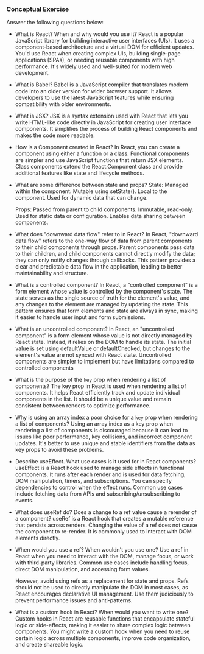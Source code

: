 ### Conceptual Exercise

Answer the following questions below:

- What is React? When and why would you use it?
    React is a popular JavaScript library for building interactive user interfaces (UIs). It uses a component-based architecture and a virtual DOM for efficient updates. You'd use React when creating complex UIs, building single-page applications (SPAs), or needing reusable components with high performance. It's widely used and well-suited for modern web development.

- What is Babel?
    Babel is a JavaScript compiler that translates modern code into an older version for wider browser support. It allows developers to use the latest JavaScript features while ensuring compatibility with older environments.

- What is JSX?
    JSX is a syntax extension used with React that lets you write HTML-like code directly in JavaScript for creating user interface components. It simplifies the process of building React components and makes the code more readable.

- How is a Component created in React?
    In React, you can create a component using either a function or a class. Functional components are simpler and use JavaScript functions that return JSX elements. Class components extend the React.Component class and provide additional features like state and lifecycle methods.

- What are some difference between state and props?
    State:
        Managed within the component.
        Mutable using setState().
        Local to the component.
        Used for dynamic data that can change.

    Props:
        Passed from parent to child components.
        Immutable, read-only.
        Used for static data or configuration.
        Enables data sharing between components.

- What does "downward data flow" refer to in React?
    In React, "downward data flow" refers to the one-way flow of data from parent components to their child components through props. Parent components pass data to their children, and child components cannot directly modify the data; they can only notify changes through callbacks. This pattern provides a clear and predictable data flow in the application, leading to better maintainability and structure.

- What is a controlled component?
    In React, a "controlled component" is a form element whose value is controlled by the component's state. The state serves as the single source of truth for the element's value, and any changes to the element are managed by updating the state. This pattern ensures that form elements and state are always in sync, making it easier to handle user input and form submissions.

- What is an uncontrolled component?
    In React, an "uncontrolled component" is a form element whose value is not directly managed by React state. Instead, it relies on the DOM to handle its state. The initial value is set using defaultValue or defaultChecked, but changes to the element's value are not synced with React state. Uncontrolled components are simpler to implement but have limitations compared to controlled components

- What is the purpose of the `key` prop when rendering a list of components?
    The key prop in React is used when rendering a list of components. It helps React efficiently track and update individual components in the list. It should be a unique value and remain consistent between renders to optimize performance.

- Why is using an array index a poor choice for a `key` prop when rendering a list of components?
    Using an array index as a key prop when rendering a list of components is discouraged because it can lead to issues like poor performance, key collisions, and incorrect component updates. It's better to use unique and stable identifiers from the data as key props to avoid these problems.

- Describe useEffect.  What use cases is it used for in React components?
    useEffect is a React hook used to manage side effects in functional components. It runs after each render and is used for data fetching, DOM manipulation, timers, and subscriptions. You can specify dependencies to control when the effect runs. Common use cases include fetching data from APIs and subscribing/unsubscribing to events.

- What does useRef do?  Does a change to a ref value cause a rerender of a component?
    useRef is a React hook that creates a mutable reference that persists across renders. Changing the value of a ref does not cause the component to re-render. It is commonly used to interact with DOM elements directly.

- When would you use a ref? When wouldn't you use one?
    Use a ref in React when you need to interact with the DOM, manage focus, or work with third-party libraries. Common use cases include handling focus, direct DOM manipulation, and accessing form values.

    However, avoid using refs as a replacement for state and props. Refs should not be used to directly manipulate the DOM in most cases, as React encourages declarative UI management. Use them judiciously to prevent performance issues and anti-patterns.

- What is a custom hook in React? When would you want to write one?
    Custom hooks in React are reusable functions that encapsulate stateful logic or side-effects, making it easier to share complex logic between components. You might write a custom hook when you need to reuse certain logic across multiple components, improve code organization, and create shareable logic.
